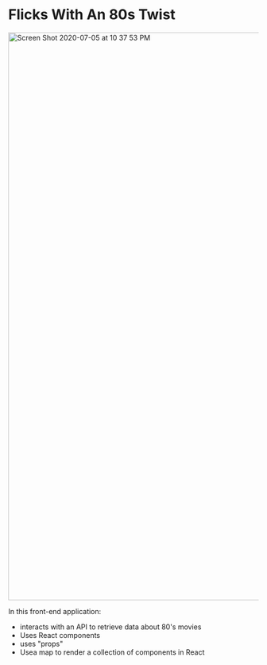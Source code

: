 # Flicks With An 80s Twist

<img width="1142" alt="Screen Shot 2020-07-05 at 10 37 53 PM" src="https://user-images.githubusercontent.com/62678918/86550370-2cc96700-bf10-11ea-859e-852fd94b6755.png">

In this front-end application: 
- interacts with an API to retrieve data about 80's movies
- Uses React components
- uses "props"
- Usea map to render a collection of components in React
